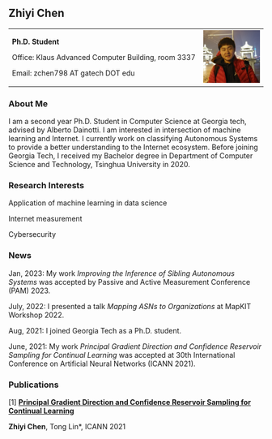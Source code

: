 ## Zhiyi Chen

<table border="0" frame=void>
  <tr>
    <td width="75%">
      <p><b>Ph.D. Student</b></p>
      <p>Office: Klaus Advanced Computer Building, room 3337</p>
      <p>Email: zchen798 AT gatech DOT edu</p>
    </td>
    <td width="25%">
      <img src="./image.jpg" width="100%">
    </td>
  </tr>
</table>

### About Me

I am a second year Ph.D. Student in Computer Science at Georgia tech, advised by Alberto Dainotti. I am interested in intersection of machine learning and Internet. I currently work on classifying Autonomous Systems to provide a better understanding to the Internet ecosystem. Before joining Georgia Tech, I received my Bachelor degree in Department of Computer Science and Technology, Tsinghua University in 2020.

### Research Interests

Application of machine learning in data science

Internet measurement

Cybersecurity

### News

Jan, 2023: My work *Improving the Inference of Sibling Autonomous Systems* was accepted by Passive and Active Measurement Conference (PAM) 2023.

July, 2022: I presented a talk *Mapping ASNs to Organizations* at MapKIT Workshop 2022.

Aug, 2021: I joined Georgia Tech as a Ph.D. student.

June, 2021: My work *Principal Gradient Direction and Confidence Reservoir Sampling for Continual Learning* was accepted at 30th International Conference on Artificial Neural Networks (ICANN 2021).

### Publications

[1] [**Principal Gradient Direction and Confidence Reservoir Sampling for Continual Learning**](http://link.springer.com/chapter/10.1007/978-3-030-86340-1_34)

**Zhiyi Chen**, Tong Lin*,  ICANN 2021
